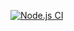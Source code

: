 [![Node.js CI](https://github.com/achchuthany/ci-cd-pipeline/actions/workflows/node.js.yml/badge.svg?branch=DEVELOP)](https://github.com/achchuthany/ci-cd-pipeline/actions/workflows/node.js.yml)
